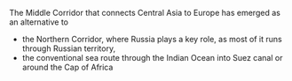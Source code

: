 
The Middle Corridor that connects Central Asia to Europe has emerged as an alternative to 

+ the Northern Corridor, where Russia plays a key role, as most of it runs through Russian territory, 
+ the conventional sea route through the Indian Ocean into Suez canal or around the Cap of Africa